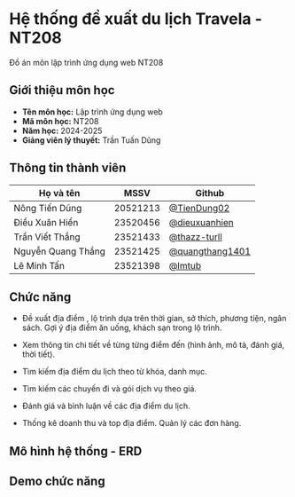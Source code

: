 
# Hệ thống đề xuất du lịch Travela - NT208
Đồ án môn lập trình ứng dụng web NT208

## Giới thiệu môn học

- **Tên môn học:** Lập trình ứng dụng web
- **Mã môn học:** NT208
- **Năm học:** 2024-2025
- **Giảng viên lý thuyết:** Trần Tuấn Dũng


## Thông tin thành viên



| Họ và tên      | MSSV      | Github                |
|----------------|-----------|----------------------|
| Nông Tiến Dũng  | 20521213 | [@TienDung02](https://github.com/TienDung02) |
| Điều Xuân Hiển     | 23520456 | [@dieuxuanhien](https://github.com/dieuxuanhien) |
|  Trần Viết Thắng     | 23521433 | [@thazz-turll](https://github.com/thazz-turll)     |
| Nguyễn Quang Thắng | 23521425 |[@quangthang1401](https://github.com/quangthang1401) |
| Lê Minh Tấn | 23521398 | [@lmtub](https://github.com/lmtub) | 



## Chức năng

- Đề xuất địa điểm , lộ trình dựa trên thời gian, sở thích, phương tiện, ngân sách. Gợi ý địa điểm ăn uống, khách sạn trong lộ trình.
- Xem thông tin chi tiết về từng từng điểm đến (hình ảnh, mô tả, đánh giá, thời tiết).
- Tìm kiếm địa điểm du lịch theo từ khóa, danh mục.
- Tìm kiếm các chuyến đi và gói dịch vụ theo giá.
- Đánh giá và bình luận về các địa điểm du lịch.
  
- Thống kê doanh thu và top địa điểm. Quản lý các đơn hàng.
  
## Mô hình hệ thống - ERD





## Demo chức năng





